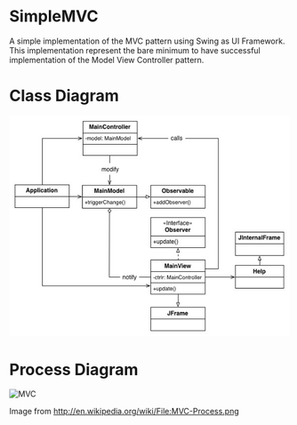SimpleMVC
=========

A simple implementation of the MVC pattern using Swing as UI Framework. This implementation represent the bare minimum to have successful implementation of the Model View Controller pattern.

Class Diagram
=============

![UML_MVC](https://github.com/nap/SimpleMVC/blob/master/doc/UML_Class_Diag.jpg?raw=true)

Process Diagram
===============

![MVC](http://upload.wikimedia.org/wikipedia/commons/f/fd/MVC-Process.png)

Image from <http://en.wikipedia.org/wiki/File:MVC-Process.png>